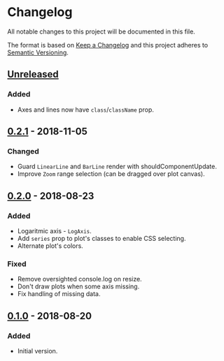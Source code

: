 # Changelog

All notable changes to this project will be documented in this file.

The format is based on [Keep a Changelog](http://keepachangelog.com/en/1.0.0/)
and this project adheres to [Semantic Versioning](http://semver.org/spec/v2.0.0.html).


## [Unreleased]

### Added

- Axes and lines now have `class`/`className` prop.


## [0.2.1] - 2018-11-05

### Changed

- Guard `LinearLine` and `BarLine` render with shouldComponentUpdate.
- Improve `Zoom` range selection (can be dragged over plot canvas).


## [0.2.0] - 2018-08-23

### Added

- Logaritmic axis - `LogAxis`.
- Add `series` prop to plot's classes to enable CSS selecting.
- Alternate plot's colors.


### Fixed

- Remove oversighted console.log on resize.
- Don't draw plots when some axis missing.
- Fix handling of missing data.


## [0.1.0] - 2018-08-20

### Added

- Initial version.


[Unreleased]: https://bitbucket.org/shelacek/plotery/branches/compare/master..v0.2.1
[0.2.1]: https://bitbucket.org/shelacek/plotery/branches/compare/v0.2.1..v0.2.0
[0.2.0]: https://bitbucket.org/shelacek/plotery/branches/compare/v0.2.0..v0.1.0
[0.1.0]: https://bitbucket.org/shelacek/plotery/commits/tag/v0.1.0
